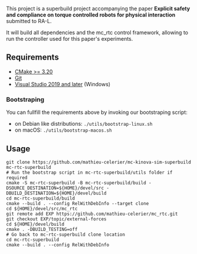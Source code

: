 This project is a superbuild project accompanying the paper **Explicit safety and compliance on torque controlled robots for physical
interaction** submitted to RA-L.

It will build all dependencies and the mc_rtc control framework, allowing to run the controller used for this paper's experiments.

Requirements
--

- [CMake >= 3.20](https://cmake.org/download/)
- [Git](https://git-scm.com/)
- [Visual Studio 2019 and later](https://visualstudio.microsoft.com/) (Windows)

### Bootstraping

You can fullfill the requirements above by invoking our bootstraping script:

- on Debian like distributions: `./utils/bootstrap-linux.sh`
- on macOS: `./utils/bootstrap-macos.sh`

Usage
--

```shell
git clone https://github.com/mathieu-celerier/mc-kinova-sim-superbuild mc-rtc-superbuild
# Run the bootstrap script in mc-rtc-superbuild/utils folder if required
cmake -S mc-rtc-superbuild -B mc-rtc-superbuild/build -DSOURCE_DESTINATION=${HOME}/devel/src -DBUILD_DESTINATION=${HOME}/devel/build
cd mc-rtc-superbuild/build
cmake --build . --config RelWithDebInfo --target clone
cd ${HOME}/devel/src/mc_rtc
git remote add EXP https://github.com/mathieu-celerier/mc_rtc.git
git checkout EXP/topic/external-forces
cd ${HOME}/devel/build
cmake . -DBUILD_TESTING=off
# Go back to mc-rtc-superbuild clone location
cd mc-rtc-superbuild
cmake --build . --config RelWithDebInfo
```
